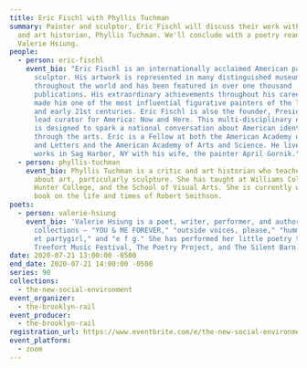 ```yaml
---
title: Eric Fischl with Phyllis Tuchman
summary: Painter and sculptor, Eric Fischl will discuss their work with critic
  and art historian, Phyllis Tuchman. We'll conclude with a poetry reading from
  Valerie Hsiung.
people:
  - person: eric-fischl
    event_bio: "Eric Fischl is an internationally acclaimed American painter and
      sculptor. His artwork is represented in many distinguished museums
      throughout the world and has been featured in over one thousand
      publications. His extraordinary achievements throughout his career have
      made him one of the most influential figurative painters of the late 20th
      and early 21st centuries. Eric Fischl is also the founder, President, and
      lead curator for America: Now and Here. This multi-disciplinary exhibition
      is designed to spark a national conversation about American identity
      through the arts. Eric is a Fellow at both the American Academy of Arts
      and Letters and the American Academy of Arts and Science. He lives and
      works in Sag Harbor, NY with his wife, the painter April Gornik."
  - person: phyllis-tuchman
    event_bio: Phyllis Tuchman is a critic and art historian who teaches and writes
      about art, particularly sculpture. She has taught at Williams College,
      Hunter College, and the School of Visual Arts. She is currently writing a
      book on the life and times of Robert Smithson.
poets:
  - person: valerie-hsiung
    event_bio: 'Valerie Hsiung is a poet, writer, performer, and author of four
      collections — "YOU & ME FOREVER," "outside voices, please," "hummingbird
      et partygirl," and "e f g." She has performed her little poetry theater at
      Treefort Music Festival, The Poetry Project, and The Silent Barn. '
date: 2020-07-21 13:00:00 -0500
end_date: 2020-07-21 14:00:00 -0500
series: 90
collections:
  - the-new-social-environment
event_organizer:
  - the-brooklyn-rail
event_producer:
  - the-brooklyn-rail
registration_url: https://www.eventbrite.com/e/the-new-social-environment-90-eric-fischl-tickets-113925409968
event_platform:
  - zoom
---
```

